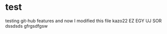 # test
testing git-hub features
and now I modified this file
kazo22
EZ EGY UJ SOR
dssdsds gfrgsdfgsw